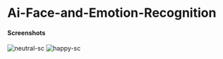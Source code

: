 # Ai-Face-and-Emotion-Recognition
#### Screenshots
![neutral-sc](https://user-images.githubusercontent.com/89874146/159813577-d052cb9a-3278-4b49-ac10-a9da01bba2c3.png)
![happy-sc](https://user-images.githubusercontent.com/89874146/159813602-c28c3457-a60f-460a-b448-c2982f40fe4b.png)
